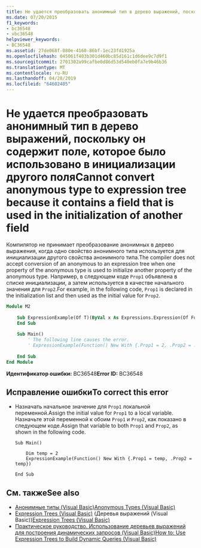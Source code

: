 ```yaml
---
title: Не удается преобразовать анонимный тип в дерево выражений, поскольку он содержит поле, которое было использовано в инициализации другого поля
ms.date: 07/20/2015
f1_keywords:
- bc36548
- vbc36548
helpviewer_keywords:
- BC36548
ms.assetid: 27de068f-080e-4160-86bf-1ec23fd1925a
ms.openlocfilehash: 045061f403b301d460bc85d161c1d6dee9c7d9f1
ms.sourcegitcommit: 2701302a99cafbe0d86d53d540eb0fa7e9b46b36
ms.translationtype: MT
ms.contentlocale: ru-RU
ms.lasthandoff: 04/28/2019
ms.locfileid: "64602405"
---
```

# <a name="cannot-convert-anonymous-type-to-expression-tree-because-it-contains-a-field-that-is-used-in-the-initialization-of-another-field"></a><span data-ttu-id="d964a-102">Не удается преобразовать анонимный тип в дерево выражений, поскольку он содержит поле, которое было использовано в инициализации другого поля</span><span class="sxs-lookup"><span data-stu-id="d964a-102">Cannot convert anonymous type to expression tree because it contains a field that is used in the initialization of another field</span></span>
<span data-ttu-id="d964a-103">Компилятор не принимает преобразование анонимных в дерево выражения, когда одно свойство анонимного типа используется для инициализации другого свойства анонимного типа.</span><span class="sxs-lookup"><span data-stu-id="d964a-103">The compiler does not accept conversion of an anonymous to an expression tree when one property of the anonymous type is used to initialize another property of the anonymous type.</span></span> <span data-ttu-id="d964a-104">Например, в следующем коде `Prop1` объявлена в списке инициализации, а затем используется в качестве начального значения для `Prop2`.</span><span class="sxs-lookup"><span data-stu-id="d964a-104">For example, in the following code, `Prop1` is declared in the initialization list and then used as the initial value for `Prop2`.</span></span>  
  
```vb  
Module M2  
  
    Sub ExpressionExample(Of T)(ByVal x As Expressions.Expression(Of Func(Of T)))  
    End Sub  
  
    Sub Main()  
        ' The following line causes the error.  
        ' ExpressionExample(Function() New With {.Prop1 = 2, .Prop2 = .Prop1})  
  
    End Sub  
End Module  
```  
  
 <span data-ttu-id="d964a-105">**Идентификатор ошибки:** BC36548</span><span class="sxs-lookup"><span data-stu-id="d964a-105">**Error ID:** BC36548</span></span>  
  
## <a name="to-correct-this-error"></a><span data-ttu-id="d964a-106">Исправление ошибки</span><span class="sxs-lookup"><span data-stu-id="d964a-106">To correct this error</span></span>  
  
- <span data-ttu-id="d964a-107">Назначать начальное значение для `Prop1` локальной переменной.</span><span class="sxs-lookup"><span data-stu-id="d964a-107">Assign the initial value for `Prop1` to a local variable.</span></span> <span data-ttu-id="d964a-108">Назначьте этой переменной к обоим `Prop1` и `Prop2`, как показано в следующем коде.</span><span class="sxs-lookup"><span data-stu-id="d964a-108">Assign that variable to both `Prop1` and `Prop2`, as shown in the following code.</span></span>  
  
    ```  
    Sub Main()  
  
        Dim temp = 2  
        ExpressionExample(Function() New With {.Prop1 = temp, .Prop2 = temp})  
  
    End Sub  
    ```  
  
## <a name="see-also"></a><span data-ttu-id="d964a-109">См. также</span><span class="sxs-lookup"><span data-stu-id="d964a-109">See also</span></span>

- [<span data-ttu-id="d964a-110">Анонимные типы (Visual Basic)</span><span class="sxs-lookup"><span data-stu-id="d964a-110">Anonymous Types (Visual Basic)</span></span>](../../../visual-basic/programming-guide/language-features/objects-and-classes/anonymous-types.md)
- <span data-ttu-id="d964a-111">[Expression Trees (Visual Basic)](../../programming-guide/concepts/expression-trees/index.md) (Деревья выражений (Visual Basic))</span><span class="sxs-lookup"><span data-stu-id="d964a-111">[Expression Trees (Visual Basic)](../../programming-guide/concepts/expression-trees/index.md)</span></span>
- [<span data-ttu-id="d964a-112">Практическое руководство. Использование деревьев выражений для построения динамических запросов (Visual Basic)</span><span class="sxs-lookup"><span data-stu-id="d964a-112">How to: Use Expression Trees to Build Dynamic Queries (Visual Basic)</span></span>](../../programming-guide/concepts/expression-trees/how-to-use-expression-trees-to-build-dynamic-queries.md)
